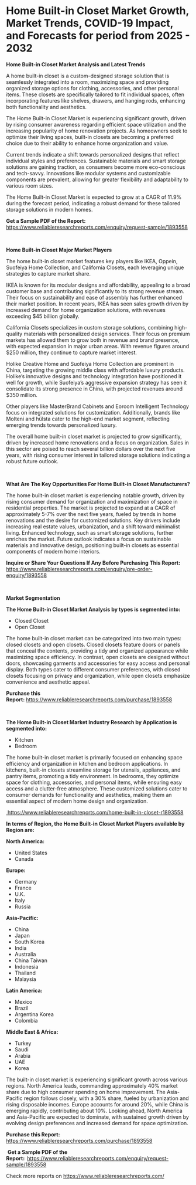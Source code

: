 <p><h1>Home Built-in Closet Market Growth, Market Trends, COVID-19 Impact, and Forecasts for period from 2025 - 2032</h1></p><p><strong>Home Built-in Closet Market Analysis and Latest Trends</strong></p>
<p><p>A home built-in closet is a custom-designed storage solution that is seamlessly integrated into a room, maximizing space and providing organized storage options for clothing, accessories, and other personal items. These closets are specifically tailored to fit individual spaces, often incorporating features like shelves, drawers, and hanging rods, enhancing both functionality and aesthetics.</p><p>The Home Built-in Closet Market is experiencing significant growth, driven by rising consumer awareness regarding efficient space utilization and the increasing popularity of home renovation projects. As homeowners seek to optimize their living spaces, built-in closets are becoming a preferred choice due to their ability to enhance home organization and value.</p><p>Current trends indicate a shift towards personalized designs that reflect individual styles and preferences. Sustainable materials and smart storage solutions are gaining traction, as consumers become more eco-conscious and tech-savvy. Innovations like modular systems and customizable components are prevalent, allowing for greater flexibility and adaptability to various room sizes. </p><p>The Home Built-in Closet Market is expected to grow at a CAGR of 11.9% during the forecast period, indicating a robust demand for these tailored storage solutions in modern homes.</p></p>
<p><strong>Get a Sample PDF of the Report:&nbsp;</strong> <a href="https://www.reliableresearchreports.com/enquiry/request-sample/1893558?utm_campaign=3083&utm_medium=2&utm_source=Github&utm_content=ia&utm_term=06042025&utm_id=home-built-in-closet">https://www.reliableresearchreports.com/enquiry/request-sample/1893558</a></p>
<p>&nbsp;</p>
<p><strong>Home Built-in Closet Major Market Players</strong></p>
<p><p>The home built-in closet market features key players like IKEA, Oppein, Suofeiya Home Collection, and California Closets, each leveraging unique strategies to capture market share. </p><p>IKEA is known for its modular designs and affordability, appealing to a broad customer base and contributing significantly to its strong revenue stream. Their focus on sustainability and ease of assembly has further enhanced their market position. In recent years, IKEA has seen sales growth driven by increased demand for home organization solutions, with revenues exceeding $45 billion globally.</p><p>California Closets specializes in custom storage solutions, combining high-quality materials with personalized design services. Their focus on premium markets has allowed them to grow both in revenue and brand presence, with expected expansion in major urban areas. With revenue figures around $250 million, they continue to capture market interest.</p><p>Holike Creative Home and Suofeiya Home Collection are prominent in China, targeting the growing middle class with affordable luxury products. Holike’s innovative designs and technology integration have positioned it well for growth, while Suofeiya’s aggressive expansion strategy has seen it consolidate its strong presence in China, with projected revenues around $350 million.</p><p>Other players like MasterBrand Cabinets and Eoroom Intelligent Technology focus on integrated solutions for customization. Additionally, brands like Molteni and hülsta cater to the high-end market segment, reflecting emerging trends towards personalized luxury.</p><p>The overall home built-in closet market is projected to grow significantly, driven by increased home renovations and a focus on organization. Sales in this sector are poised to reach several billion dollars over the next five years, with rising consumer interest in tailored storage solutions indicating a robust future outlook.</p></p>
<p>&nbsp;</p>
<p><strong>What Are The Key Opportunities For Home Built-in Closet Manufacturers?</strong></p>
<p><p>The home built-in closet market is experiencing notable growth, driven by rising consumer demand for organization and maximization of space in residential properties. The market is projected to expand at a CAGR of approximately 5-7% over the next five years, fueled by trends in home renovations and the desire for customized solutions. Key drivers include increasing real estate values, urbanization, and a shift toward minimalist living. Enhanced technology, such as smart storage solutions, further enriches the market. Future outlook indicates a focus on sustainable materials and innovative design, positioning built-in closets as essential components of modern home interiors.</p></p>
<p><strong>Inquire or Share Your Questions If Any Before Purchasing This Report:</strong> <a href="https://www.reliableresearchreports.com/enquiry/pre-order-enquiry/1893558?utm_campaign=3083&utm_medium=2&utm_source=Github&utm_content=ia&utm_term=06042025&utm_id=home-built-in-closet">https://www.reliableresearchreports.com/enquiry/pre-order-enquiry/1893558</a></p>
<p>&nbsp;</p>
<p><strong>Market Segmentation</strong></p>
<p><strong>The Home Built-in Closet Market Analysis by types is segmented into:</strong></p>
<p><ul><li>Closed Closet</li><li>Open Closet</li></ul></p>
<p><p>The home built-in closet market can be categorized into two main types: closed closets and open closets. Closed closets feature doors or panels that conceal the contents, providing a tidy and organized appearance while maximizing space efficiency. In contrast, open closets are designed without doors, showcasing garments and accessories for easy access and personal display. Both types cater to different consumer preferences, with closed closets focusing on privacy and organization, while open closets emphasize convenience and aesthetic appeal.</p></p>
<p><strong>Purchase this Report:&nbsp;</strong><a href="https://www.reliableresearchreports.com/purchase/1893558?utm_campaign=3083&utm_medium=2&utm_source=Github&utm_content=ia&utm_term=06042025&utm_id=home-built-in-closet">https://www.reliableresearchreports.com/purchase/1893558</a></p>
<p>&nbsp;</p>
<p><strong>The Home Built-in Closet Market Industry Research by Application is segmented into:</strong></p>
<p><ul><li>Kitchen</li><li>Bedroom</li></ul></p>
<p><p>The home built-in closet market is primarily focused on enhancing space efficiency and organization in kitchen and bedroom applications. In kitchens, built-in closets streamline storage for utensils, appliances, and pantry items, promoting a tidy environment. In bedrooms, they optimize space for clothing, accessories, and personal items, while ensuring easy access and a clutter-free atmosphere. These customized solutions cater to consumer demands for functionality and aesthetics, making them an essential aspect of modern home design and organization.</p></p>
<p><a href="https://www.reliableresearchreports.com/home-built-in-closet-r1893558?utm_campaign=3083&utm_medium=2&utm_source=Github&utm_content=ia&utm_term=06042025&utm_id=home-built-in-closet">&nbsp;https://www.reliableresearchreports.com/home-built-in-closet-r1893558</a></p>
<p><strong>In terms of Region, the Home Built-in Closet Market Players available by Region are:</strong></p>
<p>
    <p> <strong> North America: </strong>
        <ul>
            <li>United States</li>
            <li>Canada</li>
        </ul>
        </p> 
    <p> <strong> Europe: </strong>
        <ul>
            <li>Germany</li>
            <li>France</li>
            <li>U.K.</li>
            <li>Italy</li>
            <li>Russia</li>
        </ul>
        </p> 
    <p> <strong> Asia-Pacific: </strong>
        <ul>
            <li>China</li>
            <li>Japan</li>
            <li>South Korea</li>
            <li>India</li>
            <li>Australia</li>
            <li>China Taiwan</li>
            <li>Indonesia</li>
            <li>Thailand</li>
            <li>Malaysia</li>
        </ul>
        </p> 
    <p> <strong> Latin America: </strong>
        <ul>
            <li>Mexico</li>
            <li>Brazil</li>
            <li>Argentina Korea</li>
            <li>Colombia</li>
        </ul>
        </p> 
    <p> <strong> Middle East & Africa: </strong>
        <ul>
            <li>Turkey</li>
            <li>Saudi</li>
            <li>Arabia</li>
            <li>UAE</li>
            <li>Korea</li>
        </ul>
    </p>
    </p>
<p><p>The built-in closet market is experiencing significant growth across various regions. North America leads, commanding approximately 40% market share due to high consumer spending on home improvement. The Asia-Pacific region follows closely, with a 30% share, fueled by urbanization and rising disposable incomes. Europe accounts for around 20%, while China is emerging rapidly, contributing about 10%. Looking ahead, North America and Asia-Pacific are expected to dominate, with sustained growth driven by evolving design preferences and increased demand for space optimization.</p></p>
<p><strong>Purchase this Report: </strong><a href="https://www.reliableresearchreports.com/purchase/1893558?utm_campaign=3083&utm_medium=2&utm_source=Github&utm_content=ia&utm_term=06042025&utm_id=home-built-in-closet">https://www.reliableresearchreports.com/purchase/1893558</a></p>
<p>&nbsp;<strong>Get a Sample PDF of the Report:&nbsp;&nbsp;</strong><a href="https://www.reliableresearchreports.com/enquiry/request-sample/1893558?utm_campaign=3083&utm_medium=2&utm_source=Github&utm_content=ia&utm_term=06042025&utm_id=home-built-in-closet">https://www.reliableresearchreports.com/enquiry/request-sample/1893558</a></p>
<p><strong></strong></p>
<p>Check more reports on <a href="https://www.reliableresearchreports.com/?utm_campaign=3083&utm_medium=2&utm_source=Github&utm_content=ia&utm_term=06042025&utm_id=home-built-in-closet">https://www.reliableresearchreports.com/</a></p>